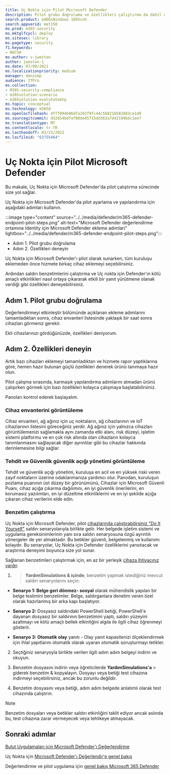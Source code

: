 ```yaml
---
title: Uç Nokta için Pilot Microsoft Defender
description: Pilot grubu doğrulama ve özellikleri çalıştırma da dahil olmak üzere, Endpoint (MDE) için Microsoft Defender için bir pilot çalıştırmayı öğrenin.
search.product: eADQiWindows 10XVcnh
search.appverid: met150
ms.prod: m365-security
ms.mktglfcycl: deploy
ms.sitesec: library
ms.pagetype: security
f1.keywords:
- NOCSH
ms.author: v-jweston
author: jweston-1
ms.date: 07/09/2021
ms.localizationpriority: medium
manager: dansimp
audience: ITPro
ms.collection:
- M365-security-compliance
- m365solution-scenario
- m365solution-evalutatemtp
ms.topic: conceptual
ms.technology: m365d
ms.openlocfilehash: 4fff094b06dfa265f9fc44c568216582083ce1d9
ms.sourcegitcommit: d32654bdfaf08de45715dd362a7d42199bdc1ee7
ms.translationtype: MT
ms.contentlocale: tr-TR
ms.lasthandoff: 03/23/2022
ms.locfileid: "63755464"
---
```

# <a name="pilot-microsoft-defender-for-endpoint"></a>Uç Nokta için Pilot Microsoft Defender

Bu makale, Uç Nokta için Microsoft Defender'da pilot çalıştırma sürecinde size yol sağlar. 

Uç Nokta için Microsoft Defender'da pilot ayarlama ve yapılandırma için aşağıdaki adımları kullanın. 

:::image type="content" source="../../media/defender/m365-defender-endpoint-pilot-steps.png" alt-text="Microsoft Defender değerlendirme ortamına Identity için Microsoft Defender ekleme adımları" lightbox="../../media/defender/m365-defender-endpoint-pilot-steps.png":::

- Adım 1. Pilot grubu doğrulama
- Adım 2. Özellikleri deneyin

Uç Nokta için Microsoft Defender'ı pilot olarak sunarken, tüm kuruluşu eklemeden önce hizmete birkaç cihaz eklemeyi seçebilirsiniz.  

Ardından saldırı benzetimlerini çalıştırma ve Uç nokta için Defender'ın kötü amaçlı etkinlikleri nasıl ortaya çıkararak etkili bir yanıt yürütmene olanak verdiği gibi özellikleri deneyebilirsiniz. 

## <a name="step-1-verify-pilot-group"></a>Adım 1. Pilot grubu doğrulama
Değerlendirmeyi etkinleştir bölümünde açıklanan ekleme adımlarını tamamladıktan sonra[](eval-defender-endpoint-enable-eval.md), cihaz envanteri listesinde yaklaşık bir saat sonra cihazları görmeniz gerekir. 

Ekli cihazlarınızı gördüğünüzde, özellikleri deniyorum. 

## <a name="step-2-try-out-capabilities"></a>Adım 2. Özellikleri deneyin
Artık bazı cihazları eklemeyi tamamladıktan ve hizmete rapor yaptıklarına göre, hemen hazır bulunan güçlü özellikleri denerek ürünü tanımaya hazır olun.

Pilot çalışma sırasında, karmaşık yapılandırma adımlarını atmadan ürünü çalışırken görmek için bazı özellikleri kolayca çalışmaya başlatabilirsiniz.

Panoları kontrol ederek başlayalım.

### <a name="view-the-device-inventory"></a>Cihaz envanterini görüntüleme
Cihaz envanteri, ağ ağınız için uç noktaların, ağ cihazlarının ve IoT cihazlarının listesini göreceğiniz yerdir. Ağ ağınız için yalnızca cihazları görüntülemenizi sağlamakla aynı zamanda etki alanı, risk düzeyi, işletim sistemi platformu ve en çok risk altında olan cihazların kolayca tanımlanmasını sağlayacak diğer ayrıntılar gibi bu cihazlar hakkında derinlemesine bilgi sağlar.

### <a name="view-the-threat-and-vulnerability-management-dashboard"></a>Tehdit ve Güvenlik güvenlik açığı yönetimi görüntüleme 
Tehdit ve güvenlik açığı yönetimi, kuruluşa en acil ve en yüksek riski veren zayıf noktaların üzerine odaklanmanıza yardımcı olur. Panodan, kuruluşun pozlama puanının üst düzey bir görünümünü, Cihazlar için Microsoft Güvenli Puanı, cihaz açığa çıkarma dağılımını, en iyi güvenlik önerilerini, en korumasız yazılımları, en iyi düzeltme etkinliklerini ve en iyi şekilde açığa çıkaran cihaz verilerini elde edin. 

### <a name="run-a-simulation"></a>Benzetim çalıştırma
Uç Nokta için Microsoft Defender, pilot [cihazlarında çalıştırabilirsiniz "Do It Yourself"](https://securitycenter.windows.com/tutorials) saldırı senaryolarıyla birlikte gelir.  Her belgede işletim sistemi ve uygulama gereksinimlerinin yanı sıra saldırı senaryosuna özgü ayrıntılı yönergeler de yer almaktadır. Bu betikler güvenli, belgelenmiş ve kullanımı kolaydır. Bu senaryolar, Uç Nokta için Defender özelliklerini yansıtacak ve araştırma deneyimi boyunca size yol sunar.

Sağlanan benzetimleri çalıştırmak için, en az bir yerleşik [cihaza ihtiyacınız vardır](../defender-endpoint/onboard-configure.md).

1.  > **YardımSimulations & içinde**, benzetim yapmak istediğiniz mevcut saldırı senaryolarını seçin:

   - **Senaryo 1: Belge geri dönmez- sosyal** olarak mühendislik yapılan bir belge teslimini benzetimler. Belge, saldırganlara denetim veren özel olarak hazırlanmış bir arka kapı başlatıyor.

   - **Senaryo 2:** Dosyasız saldırıdaki PowerShell betiği, PowerShell'e dayanan dosyasız bir saldırının benzetimini yaptı, saldırı yüzeyini azaltmayı ve kötü amaçlı bellek etkinliğini algıla ile ilgili cihaz öğrenmeyi gösterir.

   - **Senaryo 3: Otomatik olay** yanıtı - Olay yanıt kapasitenizi ölçeklendirmek için ihlal yapıtlarını otomatik olarak uyaran otomatik soruşturmayı tetikler.

2. Seçtiğiniz senaryoyla birlikte verilen ilgili adım adım belgeyi indirin ve okuyun.

3. Benzetim dosyasını indirin veya öğreticilerde **YardımSimulations'a** >  giderek benzetim & kopyalayın. Dosyayı veya betiği test cihazına indirmeyi seçebilirsiniz, ancak bu zorunlu değildir.

4. Benzetim dosyasını veya betiği, adım adım belgede anlatımlı olarak test cihazında çalıştırın.

> [!NOTE]
> Benzetim dosyaları veya betikler saldırı etkinliğini taklit ediyor ancak aslında bu, test cihazına zarar vermeyecek veya tehlikeye atmayacak.

## <a name="next-steps"></a>Sonraki adımlar
[Bulut Uygulamaları için Microsoft Defender'ı Değerlendirme](eval-defender-mcas-overview.md)

Uç Nokta için [Microsoft Defender'ı Değerlendir'e genel bakış](eval-defender-endpoint-overview.md)

Değerlendirme ve pilot uygulama için [genel bakış Microsoft 365 Defender](eval-overview.md)
